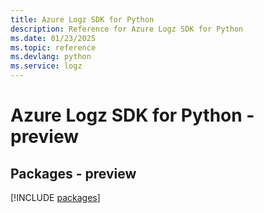 ```yaml
---
title: Azure Logz SDK for Python
description: Reference for Azure Logz SDK for Python
ms.date: 01/23/2025
ms.topic: reference
ms.devlang: python
ms.service: logz
---
```

# Azure Logz SDK for Python - preview
## Packages - preview
[!INCLUDE [packages](logz-index.md)]